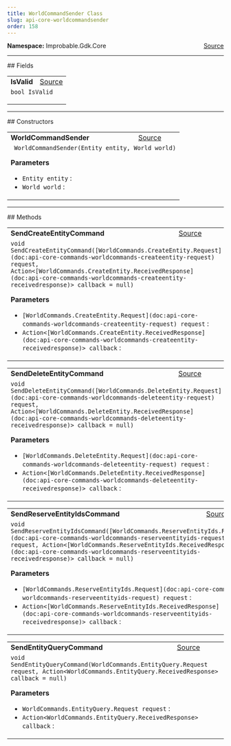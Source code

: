 ```yaml
---
title: WorldCommandSender Class
slug: api-core-worldcommandsender
order: 158
---
```


<p><b>Namespace:</b> Improbable.Gdk.Core<span style="float: right"><a href="https://www.github.com/spatialos/gdk-for-unity/blob/0.3.3/workers/unity/Packages/io.improbable.gdk.core/Subscriptions/StandardSubscriptionManagers/WorldCommands.cs/#L95">Source</a></span></p>








</p>
<hr style="width:100%; border-top-color:#d8d8d8" />
## Fields


</p>


<table class="io-api-doc">    <tr>        <td class="io-api-doc-name"><a id="isvalid"></a><b>IsValid</b></td>        <td class="io-api-doc-source"><a href="https://www.github.com/spatialos/gdk-for-unity/blob/0.3.3/workers/unity/Packages/io.improbable.gdk.core/Subscriptions/StandardSubscriptionManagers/WorldCommands.cs/#L97">Source</a></td>    </tr>    <tr>        <td class="io-api-doc-content" colspan="2"><code>bool IsValid</code></p></td>    </tr></table>






</p>
<hr style="width:100%; border-top-color:#d8d8d8" />
## Constructors


</p>


<table class="io-api-doc">    <tr>        <td class="io-api-doc-name"><a id="worldcommandsender-entity-world"></a><b>WorldCommandSender</b></td>        <td class="io-api-doc-source"><a href="https://www.github.com/spatialos/gdk-for-unity/blob/0.3.3/workers/unity/Packages/io.improbable.gdk.core/Subscriptions/StandardSubscriptionManagers/WorldCommands.cs/#L103">Source</a></td>    </tr>    <tr>        <td class="io-api-doc-content" colspan="2"><code> WorldCommandSender(Entity entity, World world)</code></p></p><b>Parameters</b><ul><li><code>Entity entity</code> : </li><li><code>World world</code> : </li></ul></td>    </tr></table>



</p>
<hr style="width:100%; border-top-color:#d8d8d8" />
## Methods


</p>


<table class="io-api-doc">    <tr>        <td class="io-api-doc-name"><a id="sendcreateentitycommand-worldcommands-createentity-request-action-worldcommands-createentity-receivedresponse"></a><b>SendCreateEntityCommand</b></td>        <td class="io-api-doc-source"><a href="https://www.github.com/spatialos/gdk-for-unity/blob/0.3.3/workers/unity/Packages/io.improbable.gdk.core/Subscriptions/StandardSubscriptionManagers/WorldCommands.cs/#L112">Source</a></td>    </tr>    <tr>        <td class="io-api-doc-content" colspan="2"><code>void SendCreateEntityCommand([WorldCommands.CreateEntity.Request](doc:api-core-commands-worldcommands-createentity-request) request, Action&lt;[WorldCommands.CreateEntity.ReceivedResponse](doc:api-core-commands-worldcommands-createentity-receivedresponse)&gt; callback = null)</code></p></p><b>Parameters</b><ul><li><code>[WorldCommands.CreateEntity.Request](doc:api-core-commands-worldcommands-createentity-request) request</code> : </li><li><code>Action&lt;[WorldCommands.CreateEntity.ReceivedResponse](doc:api-core-commands-worldcommands-createentity-receivedresponse)&gt; callback</code> : </li></ul></td>    </tr></table>
<table class="io-api-doc">    <tr>        <td class="io-api-doc-name"><a id="senddeleteentitycommand-worldcommands-deleteentity-request-action-worldcommands-deleteentity-receivedresponse"></a><b>SendDeleteEntityCommand</b></td>        <td class="io-api-doc-source"><a href="https://www.github.com/spatialos/gdk-for-unity/blob/0.3.3/workers/unity/Packages/io.improbable.gdk.core/Subscriptions/StandardSubscriptionManagers/WorldCommands.cs/#L131">Source</a></td>    </tr>    <tr>        <td class="io-api-doc-content" colspan="2"><code>void SendDeleteEntityCommand([WorldCommands.DeleteEntity.Request](doc:api-core-commands-worldcommands-deleteentity-request) request, Action&lt;[WorldCommands.DeleteEntity.ReceivedResponse](doc:api-core-commands-worldcommands-deleteentity-receivedresponse)&gt; callback = null)</code></p></p><b>Parameters</b><ul><li><code>[WorldCommands.DeleteEntity.Request](doc:api-core-commands-worldcommands-deleteentity-request) request</code> : </li><li><code>Action&lt;[WorldCommands.DeleteEntity.ReceivedResponse](doc:api-core-commands-worldcommands-deleteentity-receivedresponse)&gt; callback</code> : </li></ul></td>    </tr></table>
<table class="io-api-doc">    <tr>        <td class="io-api-doc-name"><a id="sendreserveentityidscommand-worldcommands-reserveentityids-request-action-worldcommands-reserveentityids-receivedresponse"></a><b>SendReserveEntityIdsCommand</b></td>        <td class="io-api-doc-source"><a href="https://www.github.com/spatialos/gdk-for-unity/blob/0.3.3/workers/unity/Packages/io.improbable.gdk.core/Subscriptions/StandardSubscriptionManagers/WorldCommands.cs/#L150">Source</a></td>    </tr>    <tr>        <td class="io-api-doc-content" colspan="2"><code>void SendReserveEntityIdsCommand([WorldCommands.ReserveEntityIds.Request](doc:api-core-commands-worldcommands-reserveentityids-request) request, Action&lt;[WorldCommands.ReserveEntityIds.ReceivedResponse](doc:api-core-commands-worldcommands-reserveentityids-receivedresponse)&gt; callback = null)</code></p></p><b>Parameters</b><ul><li><code>[WorldCommands.ReserveEntityIds.Request](doc:api-core-commands-worldcommands-reserveentityids-request) request</code> : </li><li><code>Action&lt;[WorldCommands.ReserveEntityIds.ReceivedResponse](doc:api-core-commands-worldcommands-reserveentityids-receivedresponse)&gt; callback</code> : </li></ul></td>    </tr></table>
<table class="io-api-doc">    <tr>        <td class="io-api-doc-name"><a id="sendentityquerycommand-worldcommands-entityquery-request-action-worldcommands-entityquery-receivedresponse"></a><b>SendEntityQueryCommand</b></td>        <td class="io-api-doc-source"><a href="https://www.github.com/spatialos/gdk-for-unity/blob/0.3.3/workers/unity/Packages/io.improbable.gdk.core/Subscriptions/StandardSubscriptionManagers/WorldCommands.cs/#L169">Source</a></td>    </tr>    <tr>        <td class="io-api-doc-content" colspan="2"><code>void SendEntityQueryCommand(WorldCommands.EntityQuery.Request request, Action&lt;WorldCommands.EntityQuery.ReceivedResponse&gt; callback = null)</code></p></p><b>Parameters</b><ul><li><code>WorldCommands.EntityQuery.Request request</code> : </li><li><code>Action&lt;WorldCommands.EntityQuery.ReceivedResponse&gt; callback</code> : </li></ul></td>    </tr></table>



